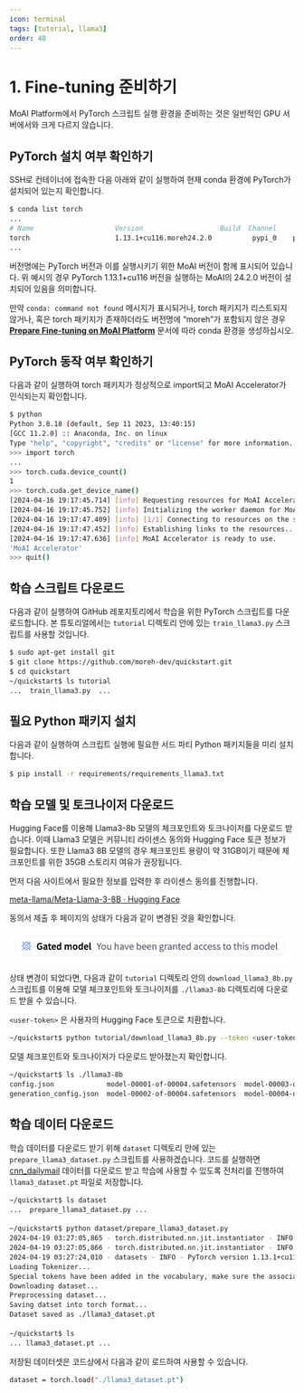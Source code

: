 ```yaml
---
icon: terminal
tags: [tutorial, llama3]
order: 40
---
```


# 1. Fine-tuning 준비하기

MoAI Platform에서 PyTorch 스크립트 실행 환경을 준비하는 것은 일반적인 GPU 서버에서와 크게 다르지 않습니다.

## PyTorch 설치 여부 확인하기

SSH로 컨테이너에 접속한 다음 아래와 같이 실행하여 현재 conda 환경에 PyTorch가 설치되어 있는지 확인합니다.

```bash
$ conda list torch
...
# Name                    Version                   Build  Channel
torch                     1.13.1+cu116.moreh24.2.0          pypi_0    pypi
...
```

버전명에는 PyTorch 버전과 이를 실행시키기 위한 MoAI 버전이 함께 표시되어 있습니다. 위 예시의 경우 PyTorch 1.13.1+cu116 버전을 실행하는 MoAI의 24.2.0 버전이 설치되어 있음을 의미합니다.

만약 `conda: command not found` 메시지가 표시되거나, torch 패키지가 리스트되지 않거나, 혹은 torch 패키지가 존재하더라도 버전명에 “moreh”가 포함되지 않은 경우 **[Prepare Fine-tuning on MoAI Platform](/Supported_Documents/Prepare_Fine_tuning_MoAI.md)** 문서에 따라 conda 환경을 생성하십시오.


## PyTorch 동작 여부 확인하기

다음과 같이 실행하여 torch 패키지가 정상적으로 import되고 MoAI Accelerator가 인식되는지 확인합니다.

```bash
$ python
Python 3.8.18 (default, Sep 11 2023, 13:40:15)
[GCC 11.2.0] :: Anaconda, Inc. on linux
Type "help", "copyright", "credits" or "license" for more information.
>>> import torch
...
>>> torch.cuda.device_count()
1
>>> torch.cuda.get_device_name()
[2024-04-16 19:17:45.714] [info] Requesting resources for MoAI Accelerator from the server...
[2024-04-16 19:17:45.752] [info] Initializing the worker daemon for MoAI Accelerator
[2024-04-16 19:17:47.409] [info] [1/1] Connecting to resources on the server (192.168.110.00:24158)...
[2024-04-16 19:17:47.452] [info] Establishing links to the resources...
[2024-04-16 19:17:47.636] [info] MoAI Accelerator is ready to use.
'MoAI Accelerator'
>>> quit()
```

## 학습 스크립트 다운로드

다음과 같이 실행하여 GitHub 레포지토리에서 학습을 위한 PyTorch 스크립트를 다운로드합니다. 본 튜토리얼에서는 `tutorial` 디렉토리 안에 있는 `train_llama3.py` 스크립트를 사용할 것입니다.

```bash
$ sudo apt-get install git
$ git clone https://github.com/moreh-dev/quickstart.git
$ cd quickstart
~/quickstart$ ls tutorial
...  train_llama3.py  ...
```

## 필요 Python 패키지 설치

다음과 같이 실행하여 스크립트 실행에 필요한 서드 파티 Python 패키지들을 미리 설치합니다.

```bash
$ pip install -r requirements/requirements_llama3.txt
```

## 학습 모델 및 토크나이저 다운로드

Hugging Face를 이용해 Llama3-8b 모델의 체크포인트와 토크나이저를 다운로드 받습니다. 이때 Llama3 모델은 커뮤니티 라이센스 동의와 Hugging Face 토큰 정보가 필요합니다. 또한 Llama3 8B 모델의 경우 체크포인트 용량이 약 31GB이기 때문에 체크포인트를 위한 35GB 스토리지 여유가 권장됩니다.

먼저 다음 사이트에서 필요한 정보를 입력한 후 라이센스 동의를 진행합니다.

[meta-llama/Meta-Llama-3-8B · Hugging Face](https://huggingface.co/meta-llama/Meta-Llama-3-8B)

동의서 제출 후 페이지의 상태가 다음과 같이 변경된 것을 확인합니다.

![](alert.png)

상태 변경이 되었다면, 다음과 같이 `tutorial` 디렉토리 안의 `download_llama3_8b.py` 스크립트를 이용해 모델 체크포인트와 토크나이저를 `./llama3-8b` 디렉토리에 다운로드 받을 수 있습니다. 

`<user-token>` 은 사용자의 Hugging Face 토큰으로 치환합니다.

```bash
~/quickstart$ python tutorial/download_llama3_8b.py --token <user-token>
```

모델 체크포인트와 토크나이저가 다운로드 받아졌는지 확인합니다.

```bash
~/quickstart$ ls ./llama3-8b
config.json             model-00001-of-00004.safetensors  model-00003-of-00004.safetensors  model.safetensors.index.json  tokenizer_config.json
generation_config.json  model-00002-of-00004.safetensors  model-00004-of-00004.safetensors  special_tokens_map.json       tokenizer.json
```

## 학습 데이터 다운로드

학습 데이터를 다운로드 받기 위해 `dataset` 디렉토리 안에 있는 `prepare_llama3_dataset.py` 스크립트를 사용하겠습니다. 코드를 실행하면 [cnn_dailymail](https://huggingface.co/datasets/cnn_dailymail) 데이터를 다운로드 받고 학습에 사용할 수 있도록 전처리를 진행하여 `llama3_dataset.pt` 파일로 저장합니다.

```bash
~/quickstart$ ls dataset
...  prepare_llama3_dataset.py ...

~/quickstart$ python dataset/prepare_llama3_dataset.py
2024-04-19 03:27:05,865 - torch.distributed.nn.jit.instantiator - INFO - Created a temporary directory at /tmp/tmpjkaqeu3r
2024-04-19 03:27:05,866 - torch.distributed.nn.jit.instantiator - INFO - Writing /tmp/tmpjkaqeu3r/_remote_module_non_scriptable.py
2024-04-19 03:27:24,010 - datasets - INFO - PyTorch version 1.13.1+cu116.moreh24.2.0 available.
Loading Tokenizer...
Special tokens have been added in the vocabulary, make sure the associated word embeddings are fine-tuned or trained.
Downloading dataset...
Preprocessing dataset...
Saving datset into torch format...
Dataset saved as ./llama3_dataset.pt

~/quickstart$ ls
... llama3_dataset.pt ...
```

저장된 데이터셋은 코드상에서 다음과 같이 로드하여 사용할 수 있습니다.

```bash
dataset = torch.load("./llama3_dataset.pt")
```
